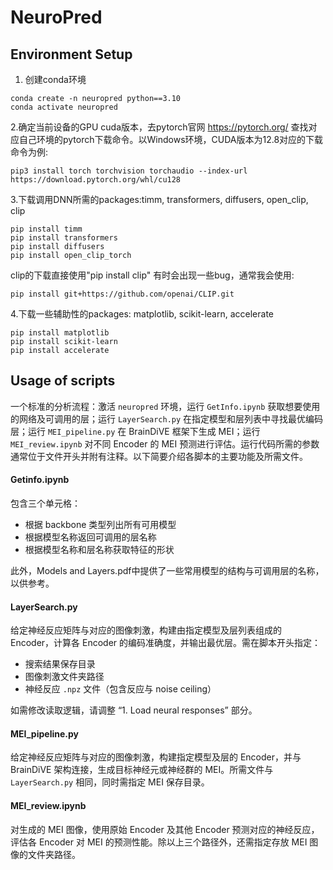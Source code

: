 # NeuroPred

## Environment Setup
1. 创建conda环境
```
conda create -n neuropred python==3.10
conda activate neuropred
```
2.确定当前设备的GPU cuda版本，去pytorch官网 https://pytorch.org/ 查找对应自己环境的pytorch下载命令。以Windows环境，CUDA版本为12.8对应的下载命令为例:
```
pip3 install torch torchvision torchaudio --index-url https://download.pytorch.org/whl/cu128
```
3.下载调用DNN所需的packages:timm, transformers, diffusers, open_clip, clip
```
pip install timm
pip install transformers
pip install diffusers
pip install open_clip_torch
```
clip的下载直接使用"pip install clip" 有时会出现一些bug，通常我会使用: 
```
pip install git+https://github.com/openai/CLIP.git
```
4.下载一些辅助性的packages: matplotlib, scikit-learn, accelerate
```
pip install matplotlib
pip install scikit-learn
pip install accelerate
```
## Usage of scripts
一个标准的分析流程：激活 `neuropred` 环境，运行 `GetInfo.ipynb` 获取想要使用的网络及可调用的层；运行 `LayerSearch.py` 在指定模型和层列表中寻找最优编码层；运行 `MEI_pipeline.py` 在 BrainDiVE 框架下生成 MEI；运行 `MEI_review.ipynb` 对不同 Encoder 的 MEI 预测进行评估。运行代码所需的参数通常位于文件开头并附有注释。以下简要介绍各脚本的主要功能及所需文件。

#### Getinfo.ipynb
包含三个单元格：
- 根据 backbone 类型列出所有可用模型
- 根据模型名称返回可调用的层名称
- 根据模型名称和层名称获取特征的形状

此外，Models and Layers.pdf中提供了一些常用模型的结构与可调用层的名称，以供参考。

#### LayerSearch.py
给定神经反应矩阵与对应的图像刺激，构建由指定模型及层列表组成的 Encoder，计算各 Encoder 的编码准确度，并输出最优层。需在脚本开头指定：
- 搜索结果保存目录
- 图像刺激文件夹路径
- 神经反应 `.npz` 文件（包含反应与 noise ceiling）

如需修改读取逻辑，请调整 “1. Load neural responses” 部分。

#### MEI_pipeline.py
给定神经反应矩阵与对应的图像刺激，构建指定模型及层的 Encoder，并与 BrainDiVE 架构连接，生成目标神经元或神经群的 MEI。所需文件与 `LayerSearch.py` 相同，同时需指定 MEI 保存目录。

#### MEI_review.ipynb
对生成的 MEI 图像，使用原始 Encoder 及其他 Encoder 预测对应的神经反应，评估各 Encoder 对 MEI 的预测性能。除以上三个路径外，还需指定存放 MEI 图像的文件夹路径。

